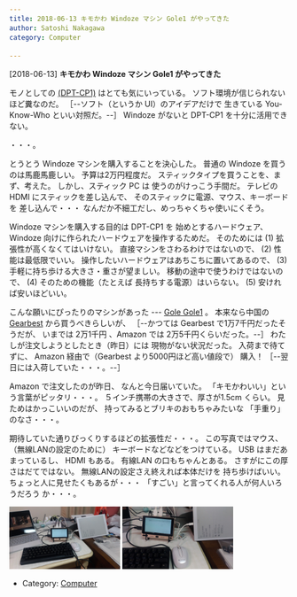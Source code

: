 ```yaml
---
title: 2018-06-13 キモかわ Windoze マシン Gole1 がやってきた
author: Satoshi Nakagawa
category: Computer

---
```


[2018-06-13] **キモかわ Windoze マシン Gole1 がやってきた** 

 モノとしての
[(DPT-CP1)](https://www.sony.jp/digital-paper/products/DPT-CP1/) はとても気にいっている。
ソフト環境が信じられないほど糞なのだ。
［--ソフト（というか UI）のアイデアだけで
生きている You-Know-Who といい対照だ。--］
Windoze がないと DPT-CP1 を十分に活用できない。

 ・・・。

 とうとう Windoze マシンを購入することを決心した。
普通の Windoze を買うのは馬鹿馬鹿しい。
予算は2万円程度だ。
スティックタイプを買うことを、まず、考えた。
しかし、スティック PC は
使うのがけっこう手間だ。
テレビの HDMI にスティックを差し込んで、
そのスティックに電源、マウス、キーボードを
差し込んで・・・
なんだか不細工だし、めっちゃくちゃ使いにくそう。

 Windoze マシンを購入する目的は DPT-CP1 を
始めとするハードウェア、
Windoze 向けに作られたハードウェアを操作するためだ。
そのためには (1) 拡張性が高くなくてはいけない。
直接マシンをさわるわけではないので、
(2) 性能は最低限でいい。
操作したいハードウェアはあちこちに置いてあるので、
(3) 手軽に持ち歩ける大きさ・重さが望ましい。
移動の途中で使うわけではないので、
(4) そのための機能（たとえば
長持ちする電源）はいらない。
(5) 安ければ安いほどいい。

 こんな願いにぴったりのマシンがあった ---
[Gole Gole1](https://win-tab.net/imported/gole_1_review_1608283/) 。
本来なら中国の 
[Gearbest](https://www.gearbest.com/tv-box-mini-pc/pp_372951.html) から買うべきらしいが、
［--かつては Gearbest で1万7千円だったそうだが、
いまでは 2万1千円 、Amazon では
2万5千円くらいだった。--］
わたしが注文しようとしたとき（昨日）には
現物がない状況だった。
入荷まで待てずに、
Amazon 経由で（Gearbest より5000円ほど高い値段で）
購入！
［--翌日には入荷していた・・・。--］

 Amazon で注文したのが昨日、
なんと今日届いていた。
「キモかわいい」という言葉がピッタリ・・・。
５インチ携帯の大きさで、厚さが1.5cm くらい。
見ためはかっこいいのだが、
持ってみるとブリキのおもちゃみたいな
「手重り」のなさ・・・。

 期待していた通りびっくりするほどの拡張性だ・・・。
この写真ではマウス、（無線LANの設定のために）
キーボードなどなどをつけている。
USB はまだあまっているし、
HDMI もある。
有線LAN の口もちゃんとある。
さすがにこの厚さはだてではない。
無線LANの設定さえ終えれば本体だけを
持ち歩けばいい。
ちょっと人に見せたくもあるが・・・
「すごい」と言ってくれる人が何人いろうだろう
か・・・。

<a href="/pict/2018-06-14-gole-1.jpg"><img src="/pict/2018-06-14-gole-1.jpg" alt="" width="200"/></a>
<a href="/pict/2018-06-14-gole-2.jpg"><img src="/pict/2018-06-14-gole-2.jpg" alt="" width="200"/></a>

- Category: [Computer](https://merapano.github.io/categories.html#Computer)

